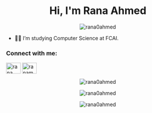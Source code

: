 <h1 align="center">Hi, I'm Rana Ahmed</h1>

<p align="center"> <img src="https://komarev.com/ghpvc/?username=rana0ahmed&label=Profile%20views&color=0e75b6&style=flat" alt="rana0ahmed" /> </p>

- 👨‍💻 I’m studying Computer Science at FCAI.

<h3 align="left">Connect with me:</h3>
<p align="left">
<a href="https://linkedin.com/in/rana ahmed" target="blank"><img align="center" src="https://raw.githubusercontent.com/rahuldkjain/github-profile-readme-generator/master/src/images/icons/Social/linked-in-alt.svg" alt="rana ahmed" height="30" width="40" /></a>
<a href="https://codeforces.com/profile/ranamoh01" target="blank"><img align="center" src="https://raw.githubusercontent.com/rahuldkjain/github-profile-readme-generator/master/src/images/icons/Social/codeforces.svg" alt="ranamoh01" height="30" width="40" /></a>
</p>



<p align="center" >
<img src="https://github-readme-stats.vercel.app/api?username=rana0ahmed&show_icons=true&locale=en" alt="rana0ahmed" alt="rana0ahmed" /></p>

<p align="center" >
<img src="https://github-readme-streak-stats.herokuapp.com/?user=rana0ahmed&" alt="rana0ahmed" /></p>

<p align="center" >
<img src="https://github-readme-stats.vercel.app/api/top-langs?username=rana0ahmed&show_icons=true&locale=en&layout=compact" alt="rana0ahmed" alt="rana0ahmed" /></p>
